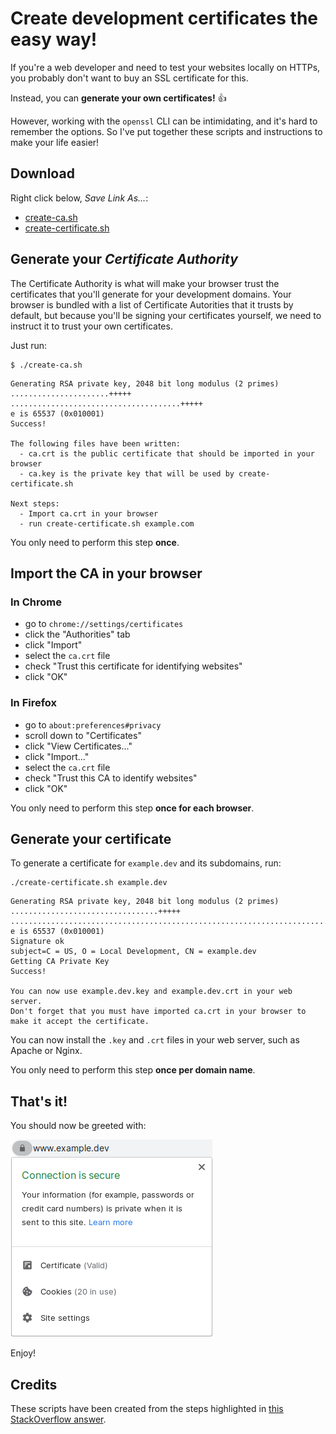 # Create development certificates the easy way!

If you're a web developer and need to test your websites locally on HTTPs, you probably don't want to buy an SSL certificate for this.

Instead, you can **generate your own certificates!** 👍

However, working with the `openssl` CLI can be intimidating, and it's hard to remember the options. So I've put together these scripts and instructions to make your life easier!

## Download

Right click below, *Save Link As...*:

- [create-ca.sh](https://raw.githubusercontent.com/BenMorel/dev-certificates/main/create-ca.sh)
- [create-certificate.sh](https://raw.githubusercontent.com/BenMorel/dev-certificates/main/create-certificate.sh)

## Generate your *Certificate Authority*

The Certificate Authority is what will make your browser trust the certificates that you'll generate for your development domains. Your browser is bundled with a list of Certificate Autorities that it trusts by default, but because you'll be signing your certificates yourself, we need to instruct it to trust your own certificates.

Just run:

```
$ ./create-ca.sh 
```

```
Generating RSA private key, 2048 bit long modulus (2 primes)
......................+++++
......................................+++++
e is 65537 (0x010001)
Success!

The following files have been written:
  - ca.crt is the public certificate that should be imported in your browser
  - ca.key is the private key that will be used by create-certificate.sh

Next steps:
  - Import ca.crt in your browser
  - run create-certificate.sh example.com
```

You only need to perform this step **once**.

## Import the CA in your browser

### In Chrome

- go to `chrome://settings/certificates`
- click the "Authorities" tab
- click "Import"
- select the `ca.crt` file
- check "Trust this certificate for identifying websites"
- click "OK"

### In Firefox

- go to `about:preferences#privacy`
- scroll down to "Certificates"
- click "View Certificates..."
- click "Import..."
- select the `ca.crt` file
- check "Trust this CA to identify websites"
- click "OK"

You only need to perform this step **once for each browser**.

## Generate your certificate

To generate a certificate for `example.dev` and its subdomains, run:

```
./create-certificate.sh example.dev
```

```
Generating RSA private key, 2048 bit long modulus (2 primes)
.................................+++++
..................................................................................................................................................................................................+++++
e is 65537 (0x010001)
Signature ok
subject=C = US, O = Local Development, CN = example.dev
Getting CA Private Key
Success!

You can now use example.dev.key and example.dev.crt in your web server.
Don't forget that you must have imported ca.crt in your browser to make it accept the certificate.
```

You can now install the `.key` and `.crt` files in your web server, such as Apache or Nginx.

You only need to perform this step **once per domain name**.

## That's it!

You should now be greeted with:

![Chrome Secure](https://raw.githubusercontent.com/BenMorel/dev-certificates/main/secure.png)

Enjoy!

## Credits
 
These scripts have been created from the steps highlighted in [this StackOverflow answer](https://stackoverflow.com/a/60516812/759866).
